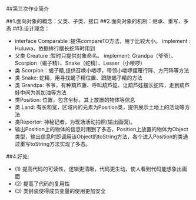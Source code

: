 ##第三次作业简介

##1.面向对象的概念：父类、子类、接口 
##2.面向对象的机制：继承、重写、多态 
##3.设计理念：

* interface Comparable :提供compareTO方法，用于比较大小。
implement : Huluwa，依据排行摆长蛇阵时用到
* 父类 Creature :暂时只提供对象命名。
implement: Grandpa（爷爷）、Scorpion（蝎子精）、Snake（蛇精）、Lesser（小喽啰）
* 类 Scorpion：蝎子精,提供召唤小喽啰，带领小喽啰摆雁行阵、方円阵等方法
* 类 Snake: 蛇精，用寻找蝎子精位置、跟随蝎子精的方法
* 类 Grandpa: 爷爷，有种葫芦藤、呼叫葫芦娃、让葫芦娃摆长蛇阵，走到葫芦娃中间为其加油等方法
* 类Position: 位置，包含坐标，其上放置的物体等信息
* 类 Land: 有长和宽，区域内的元素为Position类，提供展示土地上的活动等方法
* 类Reporter: 神秘记者，为现场活动拍照(输出画面)。
* 输出Position上的物体的信息时用到了多态，Position上放置的物体为Object类型，输出信息时即调用该Object的toString方法，各个进入Position的类通过重写toString方法实现了多态。 

##4.好处:
* (1) 提高代码的可读性，逻辑更清晰，代码更生动，使人看到代码能想象出画面
* (2) 提高了代码的复用性
* (3) 类封装使得成员变量的使用更加安全
